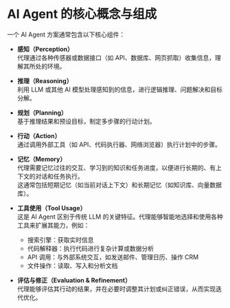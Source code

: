 # AI Agent 的核心概念与组成

一个 AI Agent 方案通常包含以下核心组件：

- **感知（Perception）**  
  代理通过各种传感器或数据接口（如 API、数据库、网页抓取）收集信息，理解其所处的环境。

- **推理（Reasoning）**  
  利用 LLM 或其他 AI 模型处理感知到的信息，进行逻辑推理、问题解决和目标分解。

- **规划（Planning）**  
  基于推理结果和预设目标，制定多步骤的行动计划。

- **行动（Action）**  
  通过调用外部工具（如 API、代码执行器、网络浏览器）执行计划中的步骤。

- **记忆（Memory）**  
  代理需要记忆过往的交互、学习到的知识和任务进度，以便进行长期的、有上下文的对话和任务执行。  
  这通常包括短期记忆（如当前对话上下文）和长期记忆（如知识库、向量数据库）。

- **工具使用（Tool Usage）**  
  这是 AI Agent 区别于传统 LLM 的关键特征。代理能够智能地选择和使用各种工具来扩展其能力，例如：  
  - 搜索引擎：获取实时信息  
  - 代码解释器：执行代码进行复杂计算或数据分析  
  - API 调用：与外部系统交互，如发送邮件、管理日历、操作 CRM  
  - 文件操作：读取、写入和分析文档

- **评估与修正（Evaluation & Refinement）**  
  代理能够评估其行动的结果，并在必要时调整其计划或纠正错误，从而实现迭代优化。